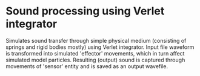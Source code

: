Sound processing using Verlet integrator
=========

Simulates sound transfer through simple physical medium (consisting of springs and rigid bodies mostly) using Verlet integrator. 
Input file waveform is transformed into simulated 'effector' movements, which in turn affect simulated model particles. 
Resulting (output) sound is captured through movements of 'sensor' entity and is saved as an output wavefile.
